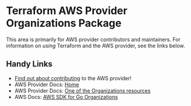 # Terraform AWS Provider Organizations Package

This area is primarily for AWS provider contributors and maintainers. For information on _using_ Terraform and the AWS provider, see the links below.


## Handy Links

* [Find out about contributing](../../../docs/contributing) to the AWS provider!
* AWS Provider Docs: [Home](https://registry.terraform.io/providers/hashicorp/aws/latest/docs)
* AWS Provider Docs: [One of the Organizations resources](https://registry.terraform.io/providers/hashicorp/aws/latest/docs/resources/organizations_account)
* AWS Docs: [AWS SDK for Go Organizations](https://docs.aws.amazon.com/sdk-for-go/api/service/organizations/)
